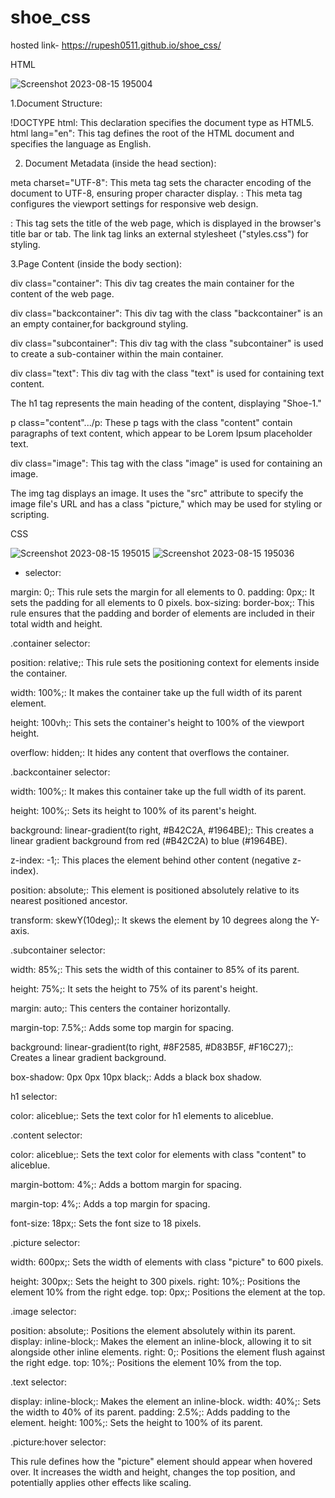 # shoe_css
hosted link-  https://rupesh0511.github.io/shoe_css/

HTML


![Screenshot 2023-08-15 195004](https://github.com/rupesh0511/shoe_css/assets/69234169/9444b437-6d0e-4b61-ba1f-ea11f05fa3e9)

1.Document Structure:

!DOCTYPE html: This declaration specifies the document type as HTML5.
html lang="en": This tag defines the root of the HTML document and specifies the language as English.

2. Document Metadata (inside the head section):

meta charset="UTF-8": This meta tag sets the character encoding of the document to UTF-8, ensuring proper character display.
<meta name="viewport" content="width=device-width, initial-scale=1.0">: This meta tag configures the viewport settings for responsive web design.
<title>Document</title>: This tag sets the title of the web page, which is displayed in the browser's title bar or tab.
The link tag links an external stylesheet ("styles.css") for styling.

  
3.Page Content (inside the body section):

div class="container": This div tag creates the main container for the content of the web page.

div class="backcontainer": This div tag with the class "backcontainer" is an an empty container,for background styling.

div class="subcontainer": This div tag with the class "subcontainer" is used to create a sub-container within the main container.

div class="text": This div tag with the class "text" is used for containing text content.

 The h1 tag represents the main heading of the content, displaying "Shoe-1."

p class="content".../p: These p tags with the class "content" contain paragraphs of text content, which appear to be Lorem Ipsum placeholder text.

div class="image": This tag with the class "image" is used for containing an image.

The img tag displays an image. It uses the "src" attribute to specify the image file's URL and has a class "picture," which may be used for styling or scripting.


CSS


![Screenshot 2023-08-15 195015](https://github.com/rupesh0511/shoe_css/assets/69234169/c14d2b1e-6c20-4194-b1b6-3f7b91e7569f)
![Screenshot 2023-08-15 195036](https://github.com/rupesh0511/shoe_css/assets/69234169/900e3046-34e5-452a-9db7-b5bebbe9f0ad)

* selector:


margin: 0;: This rule sets the margin for all elements to 0.
padding: 0px;: It sets the padding for all elements to 0 pixels.
box-sizing: border-box;: This rule ensures that the padding and border of elements are included in their total width and height.

.container selector:

position: relative;: This rule sets the positioning context for elements inside the container.


width: 100%;: It makes the container take up the full width of its parent element.


height: 100vh;: This sets the container's height to 100% of the viewport height.


overflow: hidden;: It hides any content that overflows the container.

.backcontainer selector:

width: 100%;: It makes this container take up the full width of its parent.


height: 100%;: Sets its height to 100% of its parent's height.


background: linear-gradient(to right, #B42C2A, #1964BE);: This creates a linear gradient background from red (#B42C2A) to blue (#1964BE).


z-index: -1;: This places the element behind other content (negative z-index).


position: absolute;: This element is positioned absolutely relative to its nearest positioned ancestor.


transform: skewY(10deg);: It skews the element by 10 degrees along the Y-axis.



.subcontainer selector:

width: 85%;: This sets the width of this container to 85% of its parent.


height: 75%;: It sets the height to 75% of its parent's height.


margin: auto;: This centers the container horizontally.


margin-top: 7.5%;: Adds some top margin for spacing.


background: linear-gradient(to right, #8F2585, #D83B5F, #F16C27);: Creates a linear gradient background.


box-shadow: 0px 0px 10px black;: Adds a black box shadow.

h1 selector:

color: aliceblue;: Sets the text color for h1 elements to aliceblue.

.content selector:

color: aliceblue;: Sets the text color for elements with class "content" to aliceblue.


margin-bottom: 4%;: Adds a bottom margin for spacing.


margin-top: 4%;: Adds a top margin for spacing.


font-size: 18px;: Sets the font size to 18 pixels.

.picture selector:

width: 600px;: Sets the width of elements with class "picture" to 600 pixels.


height: 300px;: Sets the height to 300 pixels.
right: 10%;: Positions the element 10% from the right edge.
top: 0px;: Positions the element at the top.


.image selector:

position: absolute;: Positions the element absolutely within its parent.
display: inline-block;: Makes the element an inline-block, allowing it to sit alongside other inline elements.
right: 0;: Positions the element flush against the right edge.
top: 10%;: Positions the element 10% from the top.

.text selector:

display: inline-block;: Makes the element an inline-block.
width: 40%;: Sets the width to 40% of its parent.
padding: 2.5%;: Adds padding to the element.
height: 100%;: Sets the height to 100% of its parent.

.picture:hover selector:

This rule defines how the "picture" element should appear when hovered over.
It increases the width and height, changes the top position, and potentially applies other effects like scaling.

